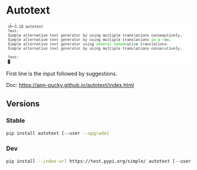 # Autotext

![IMG](/img/img.png)

First line is the input followed by suggestions.

Doc: <https://apn-pucky.github.io/autotext/index.html>

## Versions

### Stable

```sh
pip install autotext [--user --upgrade]
```

### Dev

```sh
pip install --index-url https://test.pypi.org/simple/ autotext [--user --upgrade]
```
